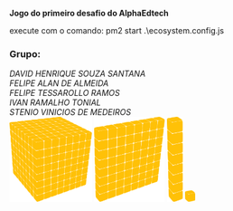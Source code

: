 <strong>Jogo do primeiro desafio do AlphaEdtech</strong>
<p>execute com o comando: pm2 start .\ecosystem.config.js</p>

<h3>Grupo:</h3>
<i>DAVID HENRIQUE SOUZA SANTANA<br/></i>
<i>FELIPE ALAN DE ALMEIDA<br/></i>
<i>FELIPE TESSAROLLO RAMOS<br/></i>
<i>IVAN RAMALHO TONIAL<br/></i>
<i>STENIO VINICIOS DE MEDEIROS<br/></i>

<img src="./frontend/src/img/milhar.svg" height="150px"/>
<img src="./frontend/src/img/centena.svg" height="150px"/>
<img src="./frontend/src/img/dezena.svg" height="150px"/>
<img src="./frontend/src/img/unidade.svg" height="20px"/>
